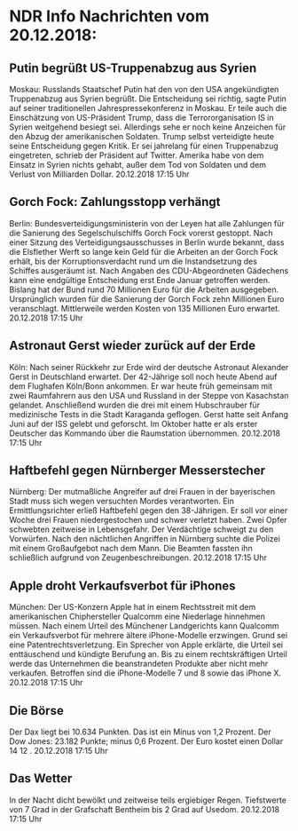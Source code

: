 # NDR Info Nachrichten vom 20.12.2018:


## Putin begrüßt US-Truppenabzug aus Syrien
Moskau: Russlands Staatschef Putin hat den von den USA angekündigten Truppenabzug aus Syrien begrüßt. Die Entscheidung sei richtig, sagte Putin auf seiner traditionellen Jahrespressekonferenz in Moskau. Er teile auch die Einschätzung von US-Präsident Trump, dass die Terrororganisation IS in Syrien weitgehend besiegt sei. Allerdings sehe er noch keine Anzeichen für den Abzug der amerikanischen Soldaten. Trump selbst verteidigte heute seine Entscheidung gegen Kritik. Er sei jahrelang für einen Truppenabzug eingetreten, schrieb der Präsident auf Twitter. Amerika habe von dem Einsatz in Syrien nichts gehabt, außer dem Tod von Soldaten und dem Verlust von Milliarden Dollar. 20.12.2018 17:15 Uhr 

## Gorch Fock: Zahlungsstopp verhängt
Berlin:	Bundesverteidigungsministerin von der Leyen hat alle Zahlungen für die Sanierung des Segelschulschiffs Gorch Fock vorerst gestoppt. Nach einer Sitzung des Verteidigungsausschusses in Berlin wurde bekannt, dass die Elsflether Werft so lange kein Geld für die Arbeiten an der Gorch Fock erhält, bis der Korruptionsverdacht rund um die Instandsetzung des Schiffes ausgeräumt ist. Nach Angaben des CDU-Abgeordneten Gädechens kann eine endgültige Entscheidung erst Ende Januar getroffen werden. Bislang hat der Bund rund 70 Millionen Euro für die Arbeiten ausgegeben. Ursprünglich wurden für die Sanierung der Gorch Fock zehn Millionen Euro veranschlagt. Mittlerweile werden Kosten von 135 Millionen Euro erwartet. 20.12.2018 17:15 Uhr 

## Astronaut Gerst wieder zurück auf der Erde
Köln: Nach seiner Rückkehr zur Erde wird der deutsche Astronaut Alexander Gerst in Deutschland erwartet. Der 42-Jährige soll noch heute Abend auf dem Flughafen Köln/Bonn ankommen. Er war heute früh gemeinsam mit zwei Raumfahrern aus den USA und Russland in der Steppe von Kasachstan gelandet. Anschließend wurden die drei mit einem Hubschrauber für medizinische Tests in die Stadt Karaganda geflogen. Gerst hatte seit Anfang Juni auf der ISS gelebt und geforscht. Im Oktober hatte er als erster Deutscher das Kommando über die Raumstation übernommen. 20.12.2018 17:15 Uhr 

## Haftbefehl gegen Nürnberger Messerstecher
Nürnberg: Der mutmaßliche Angreifer auf drei Frauen in der bayerischen Stadt muss sich wegen versuchten Mordes verantworten. Ein Ermittlungsrichter erließ Haftbefehl gegen den 38-Jährigen. Er soll vor einer Woche drei Frauen niedergestochen und schwer verletzt haben. Zwei Opfer schwebten zeitweise in Lebensgefahr. Der Verdächtige schweigt zu den Vorwürfen. Nach den nächtlichen Angriffen in Nürnberg suchte die Polizei mit einem Großaufgebot nach dem Mann. Die Beamten fassten ihn schließlich aufgrund von Zeugenbeschreibungen. 20.12.2018 17:15 Uhr 

## Apple droht Verkaufsverbot für iPhones
München: Der US-Konzern Apple hat in einem Rechtsstreit mit dem amerikanischen Chiphersteller Qualcomm eine Niederlage hinnehmen müssen. Nach einem Urteil des Münchener Landgerichts kann Qualcomm ein Verkaufsverbot für mehrere ältere iPhone-Modelle erzwingen. Grund sei eine Patentrechtsverletzung. Ein Sprecher von Apple erklärte, die Urteil sei enttäuschend und kündigte Berufung an. Bis zu einem rechtskräftigen Urteil werde das Unternehmen die beanstrandeten Produkte aber nicht mehr verkaufen. Betroffen sind die iPhone-Modelle 7 und 8 sowie das iPhone X. 20.12.2018 17:15 Uhr 

## Die Börse
Der Dax liegt bei  10.634  Punkten. Das ist ein Minus von  1,2  Prozent. Der Dow Jones:  23.182  Punkte; minus  0,6  Prozent. Der Euro kostet einen Dollar  14 12 . 20.12.2018 17:15 Uhr 

## Das Wetter
In der Nacht dicht bewölkt und zeitweise teils ergiebiger Regen. Tiefstwerte von 7 Grad in der Grafschaft Bentheim bis 2 Grad auf Usedom. 20.12.2018 17:15 Uhr 
